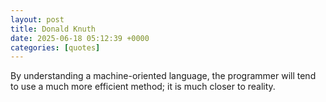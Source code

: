 ```yaml
---
layout: post
title: Donald Knuth
date: 2025-06-18 05:12:39 +0000
categories: [quotes]
---
```


By understanding a machine-oriented language, the programmer will tend to use a much more efficient method; it is much closer to reality.  

